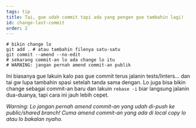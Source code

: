 ```yaml
---
tags: tip
title: Tai, gue udah commit tapi ada yang pengen gue tambahin lagi!
id: change-last-commit
order: 2
---
```


```git
# bikin change lo
git add . # atau tambahin filenya satu-satu
git commit --amend --no-edit
# sekarang commit-an lo ada change lo itu
# WARNING: jangan pernah amend commit-an publik
```

Ini biasanya gue lakuin kalo pas gue commit terus jalanin tests/linters... dan tai gw lupa tambahin spasi setelah tanda sama dengan. Lo juga bisa bikin change sebagai commit-an baru dan lakuin `rebase -i` biar langsung jalanin dua-duanya, tapi cara ini jauh lebih cepet.

*Warning: Lo jangan pernah amend commit-an yang udah di-push ke public/shared branch! Cuma amend commit-an yang ada di local copy lo atau lo bakalan nyaho.*